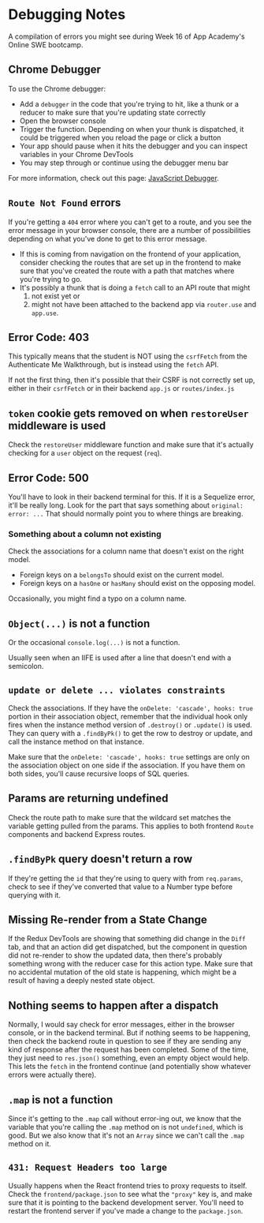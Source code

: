 # Debugging Notes

A compilation of errors you might see during Week 16 of App Academy's Online SWE
bootcamp.

## Chrome Debugger

To use the Chrome debugger:

* Add a `debugger` in the code that you're trying to hit, like a thunk or a
    reducer to make sure that you're updating state correctly
* Open the browser console
* Trigger the function. Depending on when your thunk is dispatched, it could be
    triggered when you reload the page or click a button
* Your app should pause when it hits the debugger and you can inspect variables
    in your Chrome DevTools
* You may step through or continue using the debugger menu bar

For more information, check out this page: [JavaScript Debugger].

## `Route Not Found` errors

If you're getting a `404` error where you can't get to a route, and you see the
error message in your browser console, there are a number of possibilities
depending on what you've done to get to this error message.

* If this is coming from navigation on the frontend of your application,
    consider checking the routes that are set up in the frontend to make sure
    that you've created the route with a path that matches where you're trying
    to go.
* It's possibly a thunk that is doing a `fetch` call to an API route that might
    1) not exist yet or
    2) might not have been attached to the backend app via
        `router.use` and `app.use`.

## Error Code: 403

This typically means that the student is NOT using the `csrfFetch` from the
Authenticate Me Walkthrough, but is instead using the `fetch` API.

If not the first thing, then it's possible that their CSRF is not correctly set
up, either in their `csrfFetch` or in their backend `app.js` or
`routes/index.js`

## `token` cookie gets removed on when `restoreUser` middleware is used

Check the `restoreUser` middleware function and make sure that it's actually
checking for a `user` object on the request (`req`).

## Error Code: 500

You'll have to look in their backend terminal for this. If it is a Sequelize
error, it'll be really long. Look for the part that says something about
`original: error: ...` That should normally point you to where things are
breaking.

### Something about a column not existing

Check the associations for a column name that doesn't exist on the right model.

* Foreign keys on a `belongsTo` should exist on the current model.
* Foreign keys on a `hasOne` or `hasMany` should exist on the opposing model.

Occasionally, you might find a typo on a column name.

## `Object(...)` is not a function

Or the occasional `console.log(...)` is not a function.

Usually seen when an IIFE is used after a line that doesn't end with a
semicolon.

## `update or delete ... violates constraints`

Check the associations. If they have the `onDelete: 'cascade', hooks: true`
portion in their association object, remember that the individual hook only
fires when the instance method version of `.destroy()` or `.update()` is used.
They can query with a `.findByPk()` to get the row to destroy or update, and
call the instance method on that instance.

Make sure that the `onDelete: 'cascade', hooks: true` settings are only on the
association object on one side if the association. If you have them on both
sides, you'll cause recursive loops of SQL queries.

## Params are returning undefined

Check the route path to make sure that the wildcard set matches the variable
getting pulled from the params. This applies to both frontend `Route` components
and backend Express routes.

## `.findByPk` query doesn't return a row

If they're getting the `id` that they're using to query with from `req.params`,
check to see if they've converted that value to a Number type before querying
with it.

## Missing Re-render from a State Change

If the Redux DevTools are showing that something did change in the `Diff` tab,
and that an action did get dispatched, but the component in question did not
re-render to show the updated data, then there's probably something wrong with
the reducer case for this action type. Make sure that no accidental mutation of
the old state is happening, which might be a result of having a deeply nested
state object.

## Nothing seems to happen after a dispatch

Normally, I would say check for error messages, either in the browser console,
or in the backend terminal. But if nothing seems to be happening, then check the
backend route in question to see if they are sending any kind of response after
the request has been completed. Some of the time, they just need to `res.json()`
something, even an empty object would help. This lets the `fetch` in the
frontend continue (and potentially show whatever errors were actually there).

## `.map` is not a function

Since it's getting to the `.map` call without error-ing out, we know that the
variable that you're calling the `.map` method on is not `undefined`, which is
good. But we also know that it's not an `Array` since we can't call the `.map`
method on it.

## `431: Request Headers too large`

Usually happens when the React frontend tries to proxy requests to itself. Check
the `frontend/package.json` to see what the `"proxy"` key is, and make sure that
it is pointing to the backend development server. You'll need to restart the
frontend server if you've made a change to the `package.json`.

[JavaScript Debugger]: https://javascript.info/debugging-chrome
